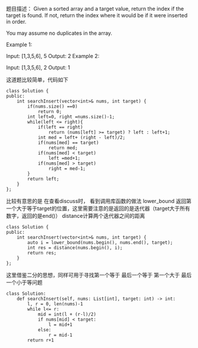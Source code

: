 题目描述：
Given a sorted array and a target value, return the index if the target is found. If not, return the index where it would be if it were inserted in order.

You may assume no duplicates in the array.

Example 1:

Input: [1,3,5,6], 5
Output: 2
Example 2:

Input: [1,3,5,6], 2
Output: 1

这道题比较简单，代码如下
```
class Solution {
public:
    int searchInsert(vector<int>& nums, int target) {
        if(nums.size() ==0)
            return 0;
        int left=0, right =nums.size()-1;
        while(left <= right){
            if(left == right)
                return (nums[left] >= target) ? left : left+1;
            int med = left+ (right - left)/2;
            if(nums[med] == target)
                return med;
            if(nums[med] < target)
                left =med+1;
            if(nums[med] > target)
                right = med-1;
        }
        return left;
    }
};
```
比较有意思的是 在查看discuss时， 看到调用库函数的做法
lower_bound 返回第一个大于等于target的位置，这里需要注意的是返回的是迭代器（target大于所有数字，返回的是end()）
distance计算两个迭代器之间的距离
```
class Solution {
public:
    int searchInsert(vector<int>& nums, int target) {
        auto i = lower_bound(nums.begin(), nums.end(), target);
        int res = distance(nums.begin(), i);
        return res;
    }
};
```


这里借鉴二分的思想，同样可用于寻找第一个等于  最后一个等于  第一个大于 最后一个小于等问题
```
class Solution:
    def searchInsert(self, nums: List[int], target: int) -> int:
        l, r = 0, len(nums)-1
        while l<= r:
            mid = int(l + (r-l)/2)
            if nums[mid] < target:
                l = mid+1
            else:
                r = mid-1
        return r+1
        
 ```
